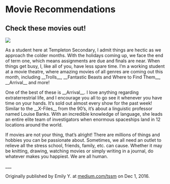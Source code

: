 # Movie Recommendations
## Check these movies out!
![](http://a.scpr.org/i/e5f2c0c8767fab2f169929dd50cc0dc0/144253-full.jpg)

<div class="col2">
<p class="firstBold"><span id="firstBold">As a student here at Templeton Secondary</span>, I admit things are hectic as we approach the colder months. With the holidays coming up, we face the end of term one, which means assignments are due and finals are near. When things get busy, I, like all of you, have less spare time. I’m a working student at a movie theatre, where amazing movies of all genres are coming out this month, including __Trolls__, __Fantastic Beasts and Where to Find Them__, __Arrival__ and more!
</p>
<p>One of the best of these is __Arrival__. I love anything regarding extraterrestrial life, and I encourage you all to go see it whenever you have time on your hands. It’s sold out almost every show for the past week! Similar to the __X-Files__ from the 90’s, it’s about a linguistic professor named Louise Banks. With an incredible knowledge of language, she leads an entire elite team of investigators when enormous spaceships land in 12 locations around the world.
</p>
<p>If movies are not your thing, that’s alright! There are millions of things and hobbies you can be passionate about. Sometimes, we all need an outlet to relieve all the stress school, friends, family, etc. can cause. Whether it may be knitting, drawing, watching movies or simply writing in a journal, do whatever makes you happiest. We are all human.
</p>
</div>
___

Originally published by Emily Y. at [medium.com/tssm](https://medium.com/tssm/movie-recommendations-9f962e868f6e#.t89phzttc) on Dec 1, 2016.
